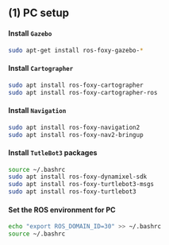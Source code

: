 ## (1) PC setup
#### Install `Gazebo`
```bash
sudo apt-get install ros-foxy-gazebo-*
```
#### Install `Cartographer`
```bash
sudo apt install ros-foxy-cartographer
sudo apt install ros-foxy-cartographer-ros
```
#### Install `Navigation`
```bash
sudo apt install ros-foxy-navigation2
sudo apt install ros-foxy-nav2-bringup
```
#### Install `TutleBot3` packages
```bash
source ~/.bashrc
sudo apt install ros-foxy-dynamixel-sdk
sudo apt install ros-foxy-turtlebot3-msgs
sudo apt install ros-foxy-turtlebot3
```
#### Set the ROS environment for PC
```bash
echo "export ROS_DOMAIN_ID=30" >> ~/.bashrc
source ~/.bashrc
```
